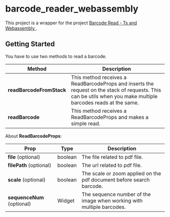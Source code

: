# barcode_reader_webassembly

This project is a wrapper for the project [Barcode Read - Ts and Webassembly
](https://github.com/emirdeliz/barcode-reader-zbar-webassembly).

## Getting Started
You have to use two methods to read a barcode. 

| **Method**                          | **Description**                                                                                                                                                                                                                 |
|-------------------------------------|--------------------------------------------------------------------------------------------------------------------------------------------------------------------------------------|
| **readBarcodeFromStack** | This method receives a ReadBarcodeProps and inserts the request on the stack of requests. This can be utils when you make multiple barcodes reads at the same. |
| **readBarcode**                  | This method receives a ReadBarcodeProps and makes a simple read.                                                                                                                                                         |

About **ReadBarcodeProps**:

| **Prop**                               | **Type** | **Description**                                                                                  |
|-------------------------------------|--------------|------------------------------------------------------------------------------------|
| **file** (optional)                   | boolean      | The file related to pdf file.                                                                      |
| **filePath** (optional)            | boolean      | The url related to pdf file.                                                                      |
| **scale** (optional)                | boolean      | The scale or zoom applied on the pdf document before search barcode.     |
| **sequenceNum** (optional)  | Widget       | The sequence number of the image when working with multiple barcodes. |
